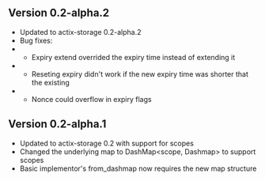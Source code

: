 ## Version 0.2-alpha.2
- Updated to actix-storage 0.2-alpha.2
- Bug fixes:
- - Expiry extend overrided the expiry time instead of extending it
- - Reseting expiry didn't work if the new expiry time was shorter that the existing
- - Nonce could overflow in expiry flags

## Version 0.2-alpha.1
- Updated to actix-storage 0.2 with support for scopes
- Changed the underlying map to DashMap<scope, Dashmap> to support scopes
- Basic implementor's from_dashmap now requires the new map structure
